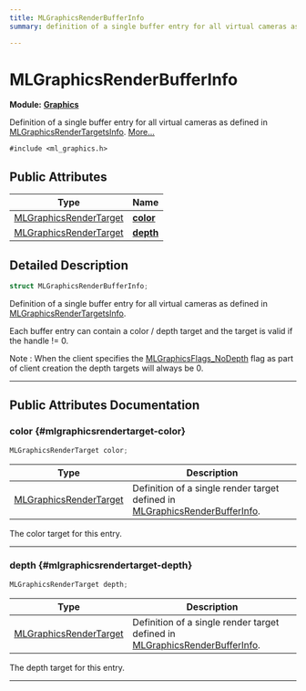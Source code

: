 ```yaml
---
title: MLGraphicsRenderBufferInfo
summary: definition of a single buffer entry for all virtual cameras as defined in mlgraphicsrendertargetsinfo. 

---
```


# MLGraphicsRenderBufferInfo

**Module:** **[Graphics](/versioned_docs/version-22-May-2023/api-ref/api/Modules/group___graphics/group___graphics.md)**



Definition of a single buffer entry for all virtual cameras as defined in [MLGraphicsRenderTargetsInfo](/versioned_docs/version-22-May-2023/api-ref/api/Modules/group___graphics/struct_m_l_graphics_render_targets_info.md).  [More...](#detailed-description)


`#include <ml_graphics.h>`

## Public Attributes

| Type           | Name           |
| -------------- | -------------- |
| [MLGraphicsRenderTarget](/versioned_docs/version-22-May-2023/api-ref/api/Modules/group___graphics/struct_m_l_graphics_render_target.md) | **[color](/versioned_docs/version-22-May-2023/api-ref/api/Modules/group___graphics/struct_m_l_graphics_render_buffer_info.md#mlgraphicsrendertarget-color)**  |
| [MLGraphicsRenderTarget](/versioned_docs/version-22-May-2023/api-ref/api/Modules/group___graphics/struct_m_l_graphics_render_target.md) | **[depth](/versioned_docs/version-22-May-2023/api-ref/api/Modules/group___graphics/struct_m_l_graphics_render_buffer_info.md#mlgraphicsrendertarget-depth)**  |

## Detailed Description

```cpp
struct MLGraphicsRenderBufferInfo;
```

Definition of a single buffer entry for all virtual cameras as defined in [MLGraphicsRenderTargetsInfo](/versioned_docs/version-22-May-2023/api-ref/api/Modules/group___graphics/struct_m_l_graphics_render_targets_info.md). 

Each buffer entry can contain a color / depth target and the target is valid if the handle != 0.

Note : When the client specifies the [MLGraphicsFlags_NoDepth](/versioned_docs/version-22-May-2023/api-ref/api/Modules/group___graphics/group___graphics.md#enums-mlgraphicsflags-nodepth) flag as part of client creation the depth targets will always be 0. 





-----------
## Public Attributes Documentation

### color {#mlgraphicsrendertarget-color}

```cpp
MLGraphicsRenderTarget color;
```



| Type | Description |
|--|--|
| [MLGraphicsRenderTarget](/versioned_docs/version-22-May-2023/api-ref/api/Modules/group___graphics/struct_m_l_graphics_render_target.md) | Definition of a single render target defined in [MLGraphicsRenderBufferInfo](/versioned_docs/version-22-May-2023/api-ref/api/Modules/group___graphics/struct_m_l_graphics_render_buffer_info.md).  |


The color target for this entry. 





-----------

### depth {#mlgraphicsrendertarget-depth}

```cpp
MLGraphicsRenderTarget depth;
```



| Type | Description |
|--|--|
| [MLGraphicsRenderTarget](/versioned_docs/version-22-May-2023/api-ref/api/Modules/group___graphics/struct_m_l_graphics_render_target.md) | Definition of a single render target defined in [MLGraphicsRenderBufferInfo](/versioned_docs/version-22-May-2023/api-ref/api/Modules/group___graphics/struct_m_l_graphics_render_buffer_info.md).  |


The depth target for this entry. 





-----------



